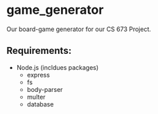 # game_generator
Our board-game generator for our CS 673 Project.

## Requirements:
- Node.js  (incldues packages)
  - express
  - fs
  - body-parser
  - multer
  - database
